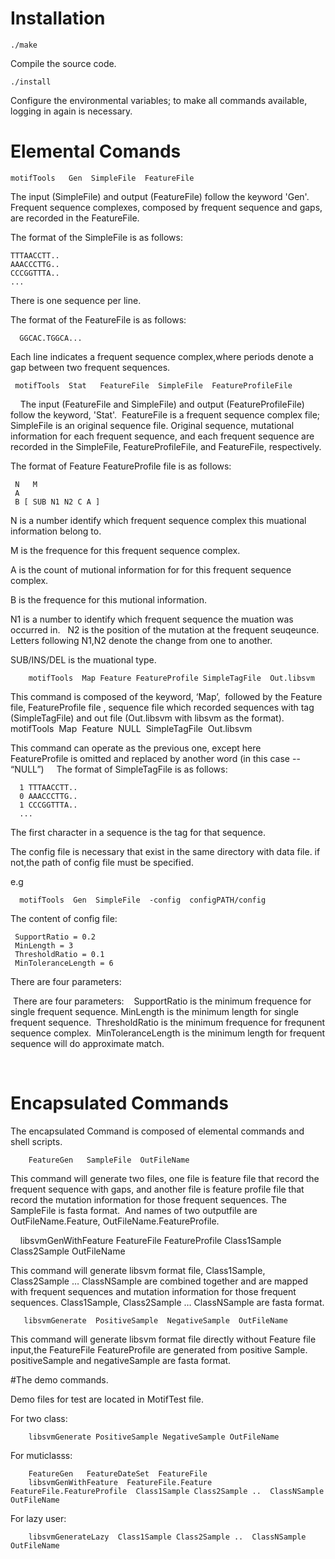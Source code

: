 # Installation

    ./make 
 
Compile the source code.
 
    ./install
   
Configure the environmental variables; to make all commands available, logging in again is necessary.



# Elemental Comands 

    motifTools   Gen  SimpleFile  FeatureFile 
  
  The input (SimpleFile) and output (FeatureFile) follow the keyword 'Gen'. Frequent sequence complexes, composed by frequent sequence and gaps, are recorded in the FeatureFile. 
  

The format of the SimpleFile is as follows:

    TTTAACCTT.. 
    AAACCCTTG.. 
    CCCGGTTTA..
    ... 
There is one sequence per line.



The format of the FeatureFile is as follows:

      GGCAC.TGGCA...
    
Each line indicates a frequent sequence complex,where periods denote a gap between two frequent sequences. 


     motifTools  Stat   FeatureFile  SimpleFile  FeatureProfileFile
   
  The input (FeatureFile and SimpleFile) and output (FeatureProfileFile) follow the keyword, 'Stat'.  FeatureFile is a frequent sequence complex file; SimpleFile is an original sequence file. Original sequence, mutational information for each frequent sequence, and each frequent sequence are recorded in the SimpleFile, FeatureProfileFile, and FeatureFile, respectively.


 The format of Feature FeatureProfile file is as follows:
 
     N   M 
     A
     B [ SUB N1 N2 C A ]
    
    
  N is a number identify which frequent sequence complex this muational information belong to.
  
  M is the frequence for this frequent sequence complex.
  
  A is the count of mutional information for for this frequent sequence complex.
  
  B is the frequence for this mutional information.
  
  N1 is a number to identify which frequent sequence the muation was occurred in.
  
  N2 is the position of the mutation at the frequent seuqeunce.
  
  Letters following N1,N2 denote the change from one to another.
  
  SUB/INS/DEL is the muational type. 


        motifTools  Map Feature FeatureProfile SimpleTagFile  Out.libsvm
        
  This command is composed of the keyword, ‘Map’,  followed by the Feature file, FeatureProfile file , sequence file which recorded sequences with tag (SimpleTagFile) and out file (Out.libsvm with libsvm as the format). 
 
       motifTools  Map  Feature  NULL  SimpleTagFile  Out.libsvm
 
  This command can operate as the previous one, except here FeatureProfile is omitted and replaced by another word (in this case -- “NULL”)
    
  The format of SimpleTagFile is as follows:
     
      1 TTTAACCTT.. 
      0 AAACCCTTG.. 
      1 CCCGGTTTA..
      ...

  The first character in a sequence is the tag for that sequence.
   

  The config file is necessary that exist in the same directory with data file. if not,the path of config file must be specified.
  
 
 e.g 
  
      motifTools  Gen  SimpleFile  -config  configPATH/config
      
 
The content of config file:


     SupportRatio = 0.2 
     MinLength = 3  
     ThresholdRatio = 0.1  
     MinToleranceLength = 6  
     
There are four parameters:

  There are four parameters:
   SupportRatio is the minimum frequence for single frequent sequence. 
   MinLength is the minimum length for single frequent sequence. 
   ThresholdRatio is the minimum frequence for frequnent sequence complex. 
   MinToleranceLength is the minimum length for frequent sequence will do approximate match.
   
   
   
 
# Encapsulated Commands

The encapsulated Command is composed of elemental commands and shell scripts.  

        FeatureGen   SampleFile  OutFileName

  This command will generate two files, one file is feature file that record the frequent sequence with gaps, and another file is feature profile file that record the mutation information for those frequent sequences. The SampleFile is fasta format.  And names of two outputfile are OutFileName.Feature, OutFileName.FeatureProfile.
 
 
            libsvmGenWithFeature FeatureFile FeatureProfile  Class1Sample Class2Sample OutFileName
          
          
  This command will generate libsvm format file, Class1Sample, Class2Sample … ClassNSample are combined together and are
mapped with frequent sequences and mutation information for those frequent sequences. Class1Sample, Class2Sample … ClassNSample are fasta format.


       libsvmGenerate  PositiveSample  NegativeSample  OutFileName


  This command will generate libsvm format file directly without Feature file input,the FeatureFile FeatureProfile are generated from positive Sample. positiveSample and negativeSample are fasta format. 
  
  
     
#The demo commands. 
   
   Demo files for test are located in MotifTest file. 
   
   For two class:
   
        libsvmGenerate PositiveSample NegativeSample OutFileName 
        
   
   For muticlasss: 
   
   
        FeatureGen   FeatureDateSet  FeatureFile
        libsvmGenWithFeature  FeatureFile.Feature  FeatureFile.FeatureProfile  Class1Sample Class2Sample ..  ClassNSample  OutFileName
        
   
   For lazy user:
   
        libsvmGenerateLazy  Class1Sample Class2Sample ..  ClassNSample  OutFileName  


